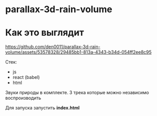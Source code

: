 # parallax-3d-rain-volume


# Как это выглядит

https://github.com/den0011/parallax-3d-rain-volume/assets/53578328/29485bb1-813a-4343-b34d-054ff2ee8c95

Cтек:
- js
- react (babel)
- html

Звуки природы в комплекте.
3 трека которые можно независимо воспроизводить

Для запуска запустить **index.html**

